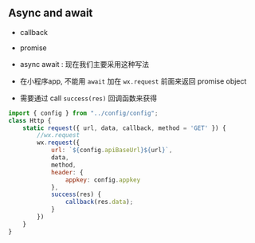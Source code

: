 ## Async and await

- callback
- promise
- async await : 现在我们主要采用这种写法

- 在小程序app, 不能用 `await` 加在 `wx.request` 前面来返回 promise object
- 需要通过 call `success(res)` 回调函数来获得

```js
import { config } from "../config/config";
class Http {
    static request({ url, data, callback, method = 'GET' }) {
        //wx.request
        wx.request({
            url: `${config.apiBaseUrl}${url}`,
            data,
            method,
            header: {
                appkey: config.appkey
            },
            success(res) {
                callback(res.data);
            }
        })
    }
}
```



